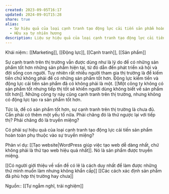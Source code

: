 ```yaml
---
created: 2023-09-05T16:17
updated: 2024-09-01T15:28
share: true
alias:
  - Sự hiệu quả của loại cạnh tranh tạo động lực cải tiến sản phẩm hoàn toàn phụ thuộc vào sự truyền miệng
  - Hữu xạ tự nhiên hương
description: Liệu sự hiệu quả của loại cạnh tranh tạo động lực cải tiến sản phẩm hoàn toàn phụ thuộc vào sự truyền miệng?
---
```

Khái niệm:: [[Marketing]], [[Động lực]], [[Cạnh tranh]], [[Sản phẩm]]

Sự cạnh tranh trên thị trường vẫn được dùng như là lý do để có những sản phẩm tốt hơn những sản phẩm hiện tại, từ đó dẫn đến phát triển xã hội và đời sống con người. Tuy nhiên rất nhiều người tham gia thị trường là để kiếm tiền chứ không phải để có những sản phẩm tốt hơn. Động lực kiếm tiền và động lực cải tiến sản phẩm đã có không phải là một. [[Một công ty không có sản phẩm tốt nhưng tiếp thị tốt sẽ khiến người dùng không biết về sản phẩm tốt hơn]]. Những công ty này cũng cạnh tranh trên thị trường, nhưng không có động lực tạo ra sản phẩm tốt hơn. 

Tức là, để có sản phẩm tốt hơn, sự cạnh tranh trên thị trường là chưa đủ. Cần phải có thêm một yếu tố nữa. Phải chăng đó là thứ ngược lại với tiếp thị? Phải chăng đó là truyền miệng?

Có phải sự hiệu quả của loại cạnh tranh tạo động lực cải tiến sản phẩm hoàn toàn phụ thuộc vào sự truyền miệng?

Phản ví dụ: [[Tạo website|WordPress giúp việc tạo web dễ dàng nhất, chứ không phải là thứ tạo web hiệu quả nhất]]. Nó là sản phẩm được truyền miệng.

[[Có người giới thiệu về vấn đề có lẽ là cách duy nhất để làm được những thứ mình muốn làm nhưng không khẩn cấp]]
[[Các cách xác định sản phẩm đã phù hợp thị trường hay chưa]] 

Nguồn:: [[Tự ngẫm nghĩ, trải nghiệm]]
